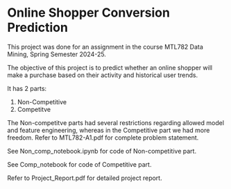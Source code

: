 # Online Shopper Conversion Prediction  
This project was done for an assignment in the course MTL782 Data Mining, Spring Semester 2024-25.

The objective of this project is to predict whether an online shopper will make a purchase based on their activity and historical user trends.

It has 2 parts: 
1) Non-Competitive
2) Competitve  

The Non-competitve parts had several restrictions regarding allowed model and feature engineering, whereas in the Competitive part we had more freedom. Refer to MTL782-A1.pdf for complete problem statement.  

See Non_comp_notebook.ipynb for code of Non-competitive part.

See Comp_notebook for code of Competitive part.

Refer to Project_Report.pdf for detailed project report.
